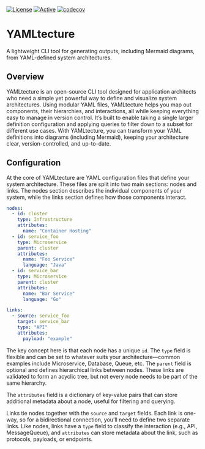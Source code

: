 [![License](https://img.shields.io/badge/license-MIT-blue)](https://opensource.org/licenses/MIT) [![Active](https://img.shields.io/badge/Status-Active-green)](https://guide.unitvectorylabs.com/bestpractices/status/#active) [![codecov](https://codecov.io/gh/UnitVectorY-Labs/YAMLtecture/graph/badge.svg?token=YMO7aAligO)](https://codecov.io/gh/UnitVectorY-Labs/YAMLtecture)

# YAMLtecture

A lightweight CLI tool for generating outputs, including Mermaid diagrams, from YAML-defined system architectures.

## Overview

YAMLtecture is an open-source CLI tool designed for application architects who need a simple yet powerful way to define and visualize system architectures. Using modular YAML files, YAMLtecture helps you map out components, their hierarchies, and interactions, all while keeping everything easy to manage in version control. It’s built to enable taking a single larger definition configuration and applying queries to filter down to a subset for different use cases. With YAMLtecture, you can transform your YAML definitions into diagrams (including Mermaid), keeping your architecture clear, version-controlled, and up-to-date.

## Configuration

At the core of YAMLtecture are YAML configuration files that define your system architecture. These files are split into two main sections: nodes and links. The nodes section describes the individual components of your system, while the links section defines how those components interact.

```yaml
nodes:
  - id: cluster
    type: Infrastructure
    attributes:
      name: "Container Hosting"
  - id: service_foo
    type: Microservice
    parent: cluster
    attributes:
      name: "Foo Service"
      language: "Java"
  - id: service_bar
    type: Microservice
    parent: cluster
    attributes:
      name: "Bar Service"
      language: "Go"

links:
  - source: service_foo
    target: service_bar
    type: "API"
    attributes:
      payload: "example"
```

The key concept here is that each node has a unique `id`. The `type` field is flexible and can be set to whatever suits your architecture—common examples include Microservice, Database, Queue, etc. The `parent` field is optional and defines hierarchical links between nodes. These links are validated to form an acyclic tree, but not every node needs to be part of the same hierarchy.

The `attributes` field is a dictionary of key-value pairs that can store additional metadata about a node, useful for filtering and querying.

Links tie nodes together with the `source` and `target` fields. Each link is one-way, so for a bidirectional connection, you’ll need to define two separate links. Like nodes, links have a `type` field to classify the interaction (e.g., API, MessageQueue), and `attributes` can store metadata about the link, such as protocols, payloads, or endpoints.
